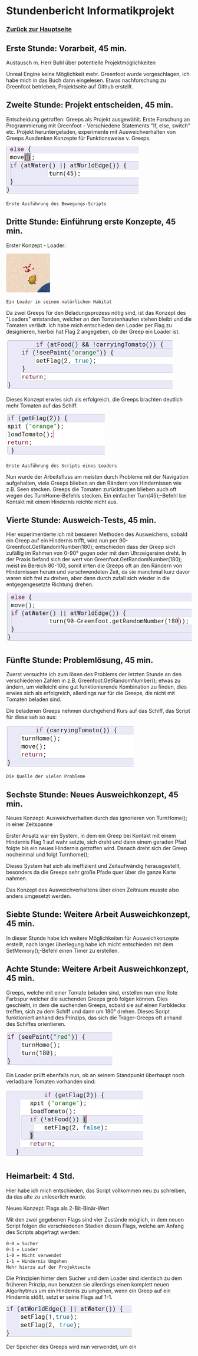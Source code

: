 # Stundenbericht Informatikprojekt

### [Zurück zur Hauptseite](https://github.com/Felixzed/InformatikProjektGreeps)

## Erste Stunde: Vorarbeit, 45 min.

Austausch m. Herr Buhl über potentielle Projektmöglichkeiten

Unreal Engine keine Möglichkeit mehr.
Greenfoot wurde vorgeschlagen, ich habe mich in das Buch dann eingelesen.
Etwas nachforschung zu Greenfoot betrieben, Projektseite auf Github erstellt. 

## Zweite Stunde: Projekt entscheiden, 45 min.

Entscheidung getroffen: Greeps als Projekt ausgewählt.
Erste Forschung an Programmierung mit Greenfoot - Verschiedene Statements "If, else, switch" etc.
Projekt heruntergeladen, experimente mit Ausweichverhalten von Greeps
Ausdenken Konzepte für Funktionsweise v. Greeps.

![Moveshitty](img/oldmovecode.PNG)
```
Erste Ausführung des Bewegungs-Scripts
```
## Dritte Stunde: Einführung erste Konzepte, 45 min.

Erster Konzept - Loader:

![Loaderinhisnaturalhabitat](img/loaderimg.PNG)
```
Ein Loader in seinem natürlichen Habitat
```


Da zwei Greeps für den Beladungsprozess nötig sind, ist das Konzept des "Loaders" entstanden, welcher an den Tomatenhaufen stehen bleibt und die Tomaten verlädt.
Ich habe mich entschieden den Loader per Flag zu designieren, hierbei hat Flag 2 angegeben, ob der Greep ein Loader ist.

![Loaderinhisnaturalhabitat](img/oldbecomeloadercode.PNG)


Dieses Konzept erwies sich als erfolgreich, die Greeps brachten deutlich mehr Tomaten auf das Schiff. 

![Loadershitty](img/oldloadercode.PNG)

```
Erste Ausführung des Scripts eines Loaders
```
Nun wurde der Arbeitsfluss am meisten durch Probleme mit der Navigation aufgehalten, viele Greeps blieben an den Rändern von Hindernissen wie z.B. Seen stecken. Greeps die Tomaten zurücktrugen blieben auch oft wegen des TurnHome-Befehls stecken.
Ein einfacher Turn(45);-Befehl bei Kontakt mit einem Hindernis reichte nicht aus.
## Vierte Stunde: Ausweich-Tests, 45 min. 

Hier experimentierte ich mit besseren Methoden des Ausweichens, sobald ein Greep auf ein Hindernis trifft, wird nun per  90-Greenfoot.GetRandomNumber(180);  entschieden dass der Greep sich zufällig im Rahmen von 0-90° gegen oder mit dem Uhrzeigersinn dreht. In der Praxis befand sich der wert von Greenfoot.GetRandomNumber(180); meist im Bereich 80-100, somit irrten die Greeps oft an den Rändern von Hindernissen herum und verschwendeten Zeit, da sie manchmal kurz davor waren sich frei zu drehen, aber dann durch zufall sich wieder in die entgegengesetzte Richtung drehen.

![Moveshitty2](img/oldmovecode2.PNG)

## Fünfte Stunde: Problemlösung, 45 min.

Zuerst versuchte ich zum lösen des Problems der letzten Stunde an den verschiedenen Zahlen in z.B. Greenfoot.GetRandomNumber(); etwas zu ändern, um vielleicht eine gut funktionierende Kombination zu finden, dies erwies sich als erfolgreich, allerdings nur für die Greeps, die nicht mit Tomaten beladen sind. 

Die beladenen Greeps nehmen durchgehend Kurs auf das Schiff, das Script für diese sah so aus:

![DörnHöme](img/evilcommands.PNG)
```
Die Quelle der vielen Probleme
```
## Sechste Stunde: Neues Ausweichkonzept, 45 min.

Neues Konzept: Ausweichverhalten durch das ignorieren von TurnHome(); in einer Zeitspanne

Erster Ansatz war ein System, in dem ein Greep bei Kontakt mit einem Hindernis Flag 1 auf wahr setzte, sich dreht und dann einem geraden Pfad folgte bis ein neues Hindernis getroffen wird. Danach dreht sich der Greep nocheinmal und folgt Turnhome();

Dieses System hat sich als ineffizient und Zeitaufwändig herausgestellt, besonders da die Greeps sehr große Pfade quer über die ganze Karte nahmen.

Das Konzept des Ausweichverhaltens über einen Zeitraum musste also anders umgesetzt werden.

## Siebte Stunde: Weitere Arbeit Ausweichkonzept, 45 min.

In dieser Stunde habe ich weitere Möglichkeiten für Ausweichkonzepte erstellt, nach langer überlegung habe ich micht entschieden mit dem SetMemory();-Befehl einen Timer zu erstellen.

## Achte Stunde: Weitere Arbeit Ausweichkonzept, 45 min.

Greeps, welche mit einer Tomate beladen sind, erstellen nun eine Rote Farbspur welcher die suchenden Greeps grob folgen können. Dies geschieht, in dem die suchenden Greeps, sobald sie auf einen Farbklecks treffen, sich zu dem Schiff und dann um 180° drehen. Dieses Script funktioniert anhand des Prinzips, das sich die Träger-Greeps oft anhand des Schiffes orientieren.

![SeePaint](img/iseered.PNG)

Ein Loader prüft ebenfalls nun, ob an seinem Standpunkt überhaupt noch verladbare Tomaten vorhanden sind: 

![Loadershitty2](img/oldloadercode2.PNG)

## Heimarbeit: 4 Std. 

Hier habe ich mich entschieden, das Script vollkommen neu zu schreiben, da das alte zu unleserlich wurde.

Neues Konzept: Flags als 2-Bit-Binär-Wert

Mit den zwei gegebenen Flags sind vier Zustände möglich, in dem neuen Script folgen die verschiedenen Stadien diesen Flags, welche am Anfang des Scripts abgefragt werden:
```
0-0 = Sucher
0-1 = Loader
1-0 = Nicht verwendet
1-1 = Hindernis Umgehen
Mehr hierzu auf der Projektseite
```
Die Prinzipien hinter dem Sucher und dem Loader sind identisch zu dem früheren Prinzip, nun benutzen sie allerdings einen komplett neuen Algorhytmus um ein Hindernis zu umgehen, wenn ein Greep auf ein Hindernis stößt, setzt er seine Flags auf 1-1.

![avoidnice](img/avoidcodenew.PNG)

Der Speicher des Greeps wird nun verwendet, um ein